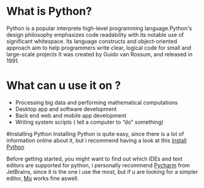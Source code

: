 # What is Python?
Python is a popular interprete high-level programming language.Python's design
philosophy emphasizes code readability with its notable use of significant whitespace. Its language constructs and object-oriented approach aim to help programmers write clear,
logical code for small and large-scale projects It was created by Guido van Rossum, and released in 1991.

# What can u use it on ?

* Processing big data and performing mathematical computations
* Desktop app and software development
* Back end  web and mobile app development
* Writing system scripts ( tell a computer  to “do” something)

#Installing Python 
Installing Python is quite easy, since there is a lot of information online about it, but i recommend having a look at this [Install Python](https://wiki.python.org/moin/BeginnersGuide/Download)

Before getting started, you might  want to find out which IDEs and text editors are supported for python, i personally recommend [Pycharm](https://www.jetbrains.com/pycharm/) from JetBrains,
since it is the one i use the most, but if u are looking for a simpler editor, [Mu](https://codewith.mu/) works fine aswell.
